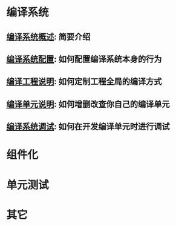 # 编译系统

## [编译系统概述](https://code.aliyun.com/edward.yangx/public-docs/wikis/build/build-system-introduction): 简要介绍
## [编译系统配置](https://code.aliyun.com/edward.yangx/public-docs/wikis/build/build-system-config): 如何配置编译系统本身的行为
## [编译工程说明](https://code.aliyun.com/edward.yangx/public-docs/wikis/build/build-system-proj): 如何定制工程全局的编译方式
## [编译单元说明](https://code.aliyun.com/edward.yangx/public-docs/wikis/build/build-system-units): 如何增删改查你自己的编译单元
## [编译系统调试](https://code.aliyun.com/edward.yangx/public-docs/wikis/build/build-system-debug): 如何在开发编译单元时进行调试


# 组件化

# 单元测试

# 其它
